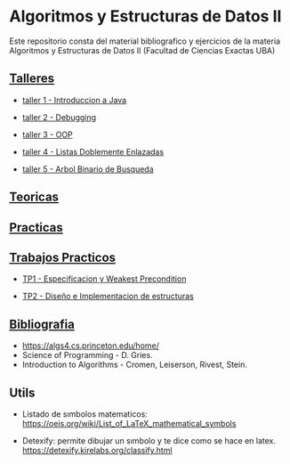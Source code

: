 # Algoritmos y Estructuras de Datos II

Este repositorio consta del material bibliografico y ejercicios de la materia Algoritmos y Estructuras de Datos II (Facultad de Ciencias Exactas UBA)

## [Talleres](/Talleres/)

- [taller 1 - Introduccion a Java](/Talleres/taller1%20-%20Intro%20a%20Java/)

- [taller 2 - Debugging](/Talleres/taller2%20-%20Debugging/)

- [taller 3 - OOP](/Talleres/taller3%20-%20OOP/)

- [taller 4 - Listas Doblemente Enlazadas](/Talleres/taller4%20-%20ListasDoblementeEnlazadas/)

- [taller 5 - Arbol Binario de Busqueda](/Talleres/taller5%20-%20ABB/)

## [Teoricas](/Teoricas/)

## [Practicas](/Practicas/)

## [Trabajos Practicos](/Trabajos%20Practicos/)

- [TP1 - Especificacion y Weakest Precondition](/Trabajos%20Practicos/TP1%20-%20Especificacion%20y%20WeakestPrecondition/)

- [TP2 - Diseño e Implementacion de estructuras](/Trabajos%20Practicos/TP2%20-%20Diseño%20e%20Implementacion%20de%20estructuras/)

## [Bibliografia](/Bibliografia/)

- https://algs4.cs.princeton.edu/home/
- Science of Programming - D. Gries.
- Introduction to Algorithms - Cromen, Leiserson, Rivest, Stein.

## Utils

- Listado de sımbolos matematicos:
  https://oeis.org/wiki/List_of_LaTeX_mathematical_symbols

- Detexify: permite dibujar un sımbolo y te dice como se hace en latex.
  https://detexify.kirelabs.org/classify.html
